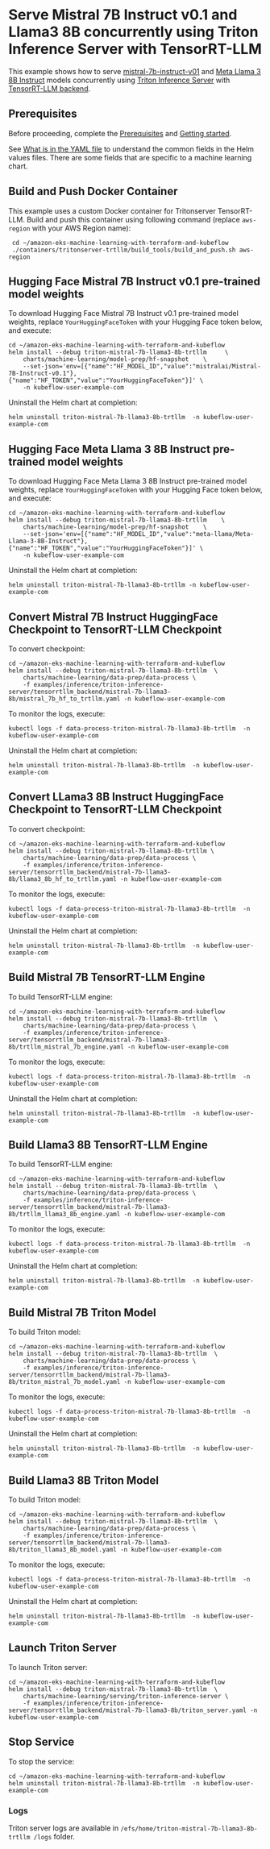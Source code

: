 # Serve Mistral 7B Instruct v0.1 and Llama3 8B concurrently using Triton Inference Server with TensorRT-LLM

This example shows how to serve [mistral-7b-instruct-v01](https://huggingface.co/mistralai/Mistral-7B-Instruct-v0.1) and [Meta Llama 3 8B Instruct](https://huggingface.co/meta-llama/Meta-Llama-3-8B-Instruct) models concurrently using [Triton Inference Server](https://github.com/triton-inference-server) with [TensorRT-LLM backend](https://github.com/triton-inference-server/tensorrtllm_backend/tree/main).  

## Prerequisites

Before proceeding, complete the [Prerequisites](../../../../../README.md#prerequisites) and [Getting started](../../../../../README.md#getting-started). 

See [What is in the YAML file](../../../../../README.md#what-is-in-the-yaml-file) to understand the common fields in the Helm values files. There are some fields that are specific to a machine learning chart.

## Build and Push Docker Container

This example uses a custom Docker container for Tritonserver TensorRT-LLM. Build and push this container using following command (replace `aws-region` with your AWS Region name):

     cd ~/amazon-eks-machine-learning-with-terraform-and-kubeflow
     ./containers/tritonserver-trtllm/build_tools/build_and_push.sh aws-region
      
## Hugging Face Mistral 7B Instruct v0.1 pre-trained model weights

To download Hugging Face Mistral 7B Instruct v0.1 pre-trained model weights, replace `YourHuggingFaceToken` with your Hugging Face token below, and execute:

    cd ~/amazon-eks-machine-learning-with-terraform-and-kubeflow
    helm install --debug triton-mistral-7b-llama3-8b-trtllm     \
        charts/machine-learning/model-prep/hf-snapshot    \
        --set-json='env=[{"name":"HF_MODEL_ID","value":"mistralai/Mistral-7B-Instruct-v0.1"},{"name":"HF_TOKEN","value":"YourHuggingFaceToken"}]' \
        -n kubeflow-user-example-com

Uninstall the Helm chart at completion:

    helm uninstall triton-mistral-7b-llama3-8b-trtllm  -n kubeflow-user-example-com

## Hugging Face Meta Llama 3 8B Instruct  pre-trained model weights

To download Hugging Face Meta Llama 3 8B Instruct  pre-trained model weights, replace `YourHuggingFaceToken` with your Hugging Face token below, and execute:

    cd ~/amazon-eks-machine-learning-with-terraform-and-kubeflow
    helm install --debug triton-mistral-7b-llama3-8b-trtllm    \
        charts/machine-learning/model-prep/hf-snapshot    \
        --set-json='env=[{"name":"HF_MODEL_ID","value":"meta-llama/Meta-Llama-3-8B-Instruct"},{"name":"HF_TOKEN","value":"YourHuggingFaceToken"}]' \
        -n kubeflow-user-example-com

Uninstall the Helm chart at completion:

    helm uninstall triton-mistral-7b-llama3-8b-trtllm -n kubeflow-user-example-com

## Convert Mistral 7B Instruct HuggingFace Checkpoint to TensorRT-LLM Checkpoint

To convert checkpoint:

    cd ~/amazon-eks-machine-learning-with-terraform-and-kubeflow
    helm install --debug triton-mistral-7b-llama3-8b-trtllm  \
        charts/machine-learning/data-prep/data-process \
        -f examples/inference/triton-inference-server/tensorrtllm_backend/mistral-7b-llama3-8b/mistral_7b_hf_to_trtllm.yaml -n kubeflow-user-example-com

To monitor the logs, execute:

    kubectl logs -f data-process-triton-mistral-7b-llama3-8b-trtllm  -n kubeflow-user-example-com

Uninstall the Helm chart at completion:

    helm uninstall triton-mistral-7b-llama3-8b-trtllm  -n kubeflow-user-example-com

## Convert LLama3 8B Instruct HuggingFace Checkpoint to TensorRT-LLM Checkpoint

To convert checkpoint:

    cd ~/amazon-eks-machine-learning-with-terraform-and-kubeflow
    helm install --debug triton-mistral-7b-llama3-8b-trtllm \
        charts/machine-learning/data-prep/data-process \
        -f examples/inference/triton-inference-server/tensorrtllm_backend/mistral-7b-llama3-8b/llama3_8b_hf_to_trtllm.yaml -n kubeflow-user-example-com

To monitor the logs, execute:

    kubectl logs -f data-process-triton-mistral-7b-llama3-8b-trtllm  -n kubeflow-user-example-com

Uninstall the Helm chart at completion:

    helm uninstall triton-mistral-7b-llama3-8b-trtllm  -n kubeflow-user-example-com


## Build Mistral 7B TensorRT-LLM Engine

To build TensorRT-LLM engine:

    cd ~/amazon-eks-machine-learning-with-terraform-and-kubeflow
    helm install --debug triton-mistral-7b-llama3-8b-trtllm  \
        charts/machine-learning/data-prep/data-process \
        -f examples/inference/triton-inference-server/tensorrtllm_backend/mistral-7b-llama3-8b/trtllm_mistral_7b_engine.yaml -n kubeflow-user-example-com

To monitor the logs, execute:

    kubectl logs -f data-process-triton-mistral-7b-llama3-8b-trtllm  -n kubeflow-user-example-com

Uninstall the Helm chart at completion:

    helm uninstall triton-mistral-7b-llama3-8b-trtllm  -n kubeflow-user-example-com

## Build Llama3 8B TensorRT-LLM Engine

To build TensorRT-LLM engine:

    cd ~/amazon-eks-machine-learning-with-terraform-and-kubeflow
    helm install --debug triton-mistral-7b-llama3-8b-trtllm  \
        charts/machine-learning/data-prep/data-process \
        -f examples/inference/triton-inference-server/tensorrtllm_backend/mistral-7b-llama3-8b/trtllm_llama3_8b_engine.yaml -n kubeflow-user-example-com

To monitor the logs, execute:

    kubectl logs -f data-process-triton-mistral-7b-llama3-8b-trtllm  -n kubeflow-user-example-com

Uninstall the Helm chart at completion:

    helm uninstall triton-mistral-7b-llama3-8b-trtllm  -n kubeflow-user-example-com

## Build Mistral 7B Triton Model

To build Triton model:

    cd ~/amazon-eks-machine-learning-with-terraform-and-kubeflow
    helm install --debug triton-mistral-7b-llama3-8b-trtllm  \
        charts/machine-learning/data-prep/data-process \
        -f examples/inference/triton-inference-server/tensorrtllm_backend/mistral-7b-llama3-8b/triton_mistral_7b_model.yaml -n kubeflow-user-example-com

To monitor the logs, execute:

    kubectl logs -f data-process-triton-mistral-7b-llama3-8b-trtllm  -n kubeflow-user-example-com

Uninstall the Helm chart at completion:

    helm uninstall triton-mistral-7b-llama3-8b-trtllm  -n kubeflow-user-example-com

## Build Llama3 8B Triton Model

To build Triton model:

    cd ~/amazon-eks-machine-learning-with-terraform-and-kubeflow
    helm install --debug triton-mistral-7b-llama3-8b-trtllm  \
        charts/machine-learning/data-prep/data-process \
        -f examples/inference/triton-inference-server/tensorrtllm_backend/mistral-7b-llama3-8b/triton_llama3_8b_model.yaml -n kubeflow-user-example-com

To monitor the logs, execute:

    kubectl logs -f data-process-triton-mistral-7b-llama3-8b-trtllm  -n kubeflow-user-example-com

Uninstall the Helm chart at completion:

    helm uninstall triton-mistral-7b-llama3-8b-trtllm  -n kubeflow-user-example-com

## Launch Triton Server

To launch Triton server:

    cd ~/amazon-eks-machine-learning-with-terraform-and-kubeflow
    helm install --debug triton-mistral-7b-llama3-8b-trtllm  \
        charts/machine-learning/serving/triton-inference-server \
        -f examples/inference/triton-inference-server/tensorrtllm_backend/mistral-7b-llama3-8b/triton_server.yaml -n kubeflow-user-example-com


## Stop Service

To stop the service:

    cd ~/amazon-eks-machine-learning-with-terraform-and-kubeflow
    helm uninstall triton-mistral-7b-llama3-8b-trtllm  -n kubeflow-user-example-com

### Logs

Triton server logs are available in `/efs/home/triton-mistral-7b-llama3-8b-trtllm /logs` folder. 
